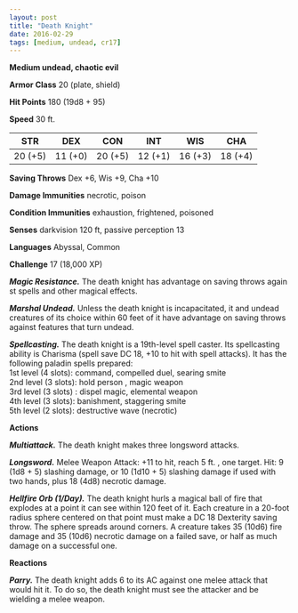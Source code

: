 ```yaml
---
layout: post
title: "Death Knight"
date: 2016-02-29
tags: [medium, undead, cr17]
---
```


**Medium undead, chaotic evil**

**Armor Class** 20 (plate, shield)

**Hit Points** 180 (19d8 + 95)

**Speed** 30 ft.

|   STR   |   DEX   |   CON   |   INT   |   WIS   |   CHA   |
|:-----:|:-----:|:-----:|:-----:|:-----:|:-----:|
| 20 (+5) | 11 (+0) | 20 (+5) | 12 (+1) | 16 (+3) | 18 (+4) |

**Saving Throws** Dex +6, Wis +9, Cha +10

**Damage Immunities** necrotic, poison

**Condition Immunities** exhaustion, frightened, poisoned

**Senses** darkvision 120 ft, passive perception 13

**Languages** Abyssal, Common

**Challenge** 17 (18,000 XP)

***Magic Resistance.*** The death knight has advantage on saving
throws again st spells and other magical effects.

***Marshal Undead.*** Unless the death knight is incapacitated,
it and undead creatures of its choice within 60 feet of it have
advantage on saving throws against features that turn undead.

***Spellcasting.*** The death knight is a 19th-level spell caster. Its
spellcasting ability is Charisma (spell save DC 18, +10 to hit
with spell attacks). It has the following paladin spells prepared:  
1st level (4 slots): command, compelled duel, searing smite  
2nd level (3 slots): hold person , magic weapon  
3rd level (3 slots) : dispel magic, elemental weapon  
4th level (3 slots): banishment, staggering smite  
5th level (2 slots): destructive wave (necrotic)  

**Actions** 

***Multiattack.*** The death knight makes three longsword attacks.

***Longsword.*** Melee Weapon Attack: +11 to hit, reach 5 ft. ,
one target. Hit: 9 (1d8 + 5) slashing damage, or 10 (1d10 +
5) slashing damage if used with two hands, plus 18 (4d8)
necrotic damage.

***Hellfire Orb (1/Day).*** The death knight hurls a magical ball
of fire that explodes at a point it can see within 120 feet of it.
Each creature in a 20-foot radius sphere centered on that point
must make a DC 18 Dexterity saving throw. The sphere spreads
around corners. A creature takes 35 (10d6) fire damage and
35 (10d6) necrotic damage on a failed save, or half as much
damage on a successful one.

**Reactions**

***Parry.*** The death knight adds 6 to its AC against one melee
attack that would hit it. To do so, the death knight must see the
attacker and be wielding a melee weapon.